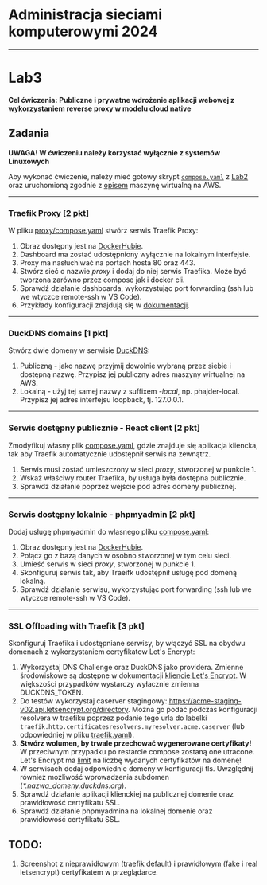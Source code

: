 # Administracja sieciami komputerowymi 2024

---

# Lab3

**Cel ćwiczenia: Publiczne i prywatne wdrożenie aplikacji webowej z wykorzystaniem reverse proxy w modelu cloud native**

## Zadania

**UWAGA! W ćwiczeniu należy korzystać wyłącznie z systemów Linuxowych**

Aby wykonać ćwiczenie, należy mieć gotowy skrypt [`compose.yaml`](/compose.yaml) z [Lab2](/tasks/Lab2.md) oraz uruchomioną zgodnie z [opisem](/infra/README.md) maszynę wirtualną na AWS.

---

### Traefik Proxy [2 pkt]

W pliku [proxy/compose.yaml](/proxy/compose.yaml) stwórz serwis Traefik Proxy:

1. Obraz dostępny jest na [DockerHubie](https://hub.docker.com/_/traefik).
2. Dashboard ma zostać udostępniony wyłącznie na lokalnym interfejsie.
3. Proxy ma nasłuchiwać na portach hosta 80 oraz 443.
4. Stwórz sieć o nazwie _proxy_ i dodaj do niej serwis Traefika. Może być tworzona zarówno przez compose jak i docker cli.
5. Sprawdź działanie dashboarda, wykorzystując port forwarding (ssh lub we wtyczce remote-ssh w VS Code).
6. Przykłady konfiguracji znajdują się w [dokumentacji](https://doc.traefik.io/traefik/).

---

### DuckDNS domains [1 pkt]

Stwórz dwie domeny w serwisie [DuckDNS](https://www.duckdns.org):

1. Publiczną - jako nazwę przyjmij dowolnie wybraną przez siebie i dostępną nazwę. Przypisz jej publiczny adres maszyny wirtualnej na AWS.
2. Lokalną - użyj tej samej nazwy z suffixem _-local_, np. phajder-local. Przypisz jej adres interfejsu loopback, tj. 127.0.0.1.

---

### Serwis dostępny publicznie - React client [2 pkt]

Zmodyfikuj własny plik [compose.yaml](/compose.yaml), gdzie znajduje się aplikacja kliencka, tak aby Traefik automatycznie udostępnił serwis na zewnątrz.

1. Serwis musi zostać umieszczony w sieci _proxy_, stworzonej w punkcie 1.
2. Wskaż właściwy router Traefika, by usługa była dostępna publicznie.
3. Sprawdź działanie poprzez wejście pod adres domeny publicznej.

---

### Serwis dostępny lokalnie - phpmyadmin [2 pkt]

Dodaj usługę phpmyadmin do własnego pliku [compose.yaml](/compose.yaml):

1. Obraz dostępny jest na [DockerHubie](https://hub.docker.com/_/phpmyadmin).
2. Połącz go z bazą danych w osobno stworzonej w tym celu sieci.
3. Umieść serwis w sieci _proxy_, stworzonej w punkcie 1.
4. Skonfiguruj serwis tak, aby Traeifk udostępnił usługę pod domeną lokalną.
5. Sprawdź działanie serwisu, wykorzystując port forwarding (ssh lub we wtyczce remote-ssh w VS Code).

---

### SSL Offloading with Traefik [3 pkt]

Skonfiguruj Traefika i udostępniane serwisy, by włączyć SSL na obydwu domenach z wykorzystaniem certyfikatow Let's Encrypt:

1. Wykorzystaj DNS Challenge oraz DuckDNS jako providera. Zmienne środowiskowe są dostępne w dokumentacji [kliencie Let's Encrypt](https://go-acme.github.io/lego/dns/duckdns/). W większości przypadków wystarczy wyłacznie zmienna DUCKDNS_TOKEN.
2. Do testów wykorzystaj caserver stagingowy: https://acme-staging-v02.api.letsencrypt.org/directory. Można go podać podczas konfiguracji resolvera w traefiku poprzez podanie tego urla do labelki `traefik.http.certificatesresolvers.myresolver.acme.caserver` (lub odpowiedniej w pliku [traefik.yaml](/proxy/traefik.yaml)).
3. **Stwórz wolumen, by trwale przechować wygenerowane certyfikaty!** W przeciwnym przypadku po restarcie compose zostaną one utracone. Let's Encrypt ma [limit](https://letsencrypt.org/docs/rate-limits/) na liczbę wydanych certyfikatów na domenę!
4. W serwisach dodaj odpowiednie domeny w konfiguracji tls. Uwzględnij również możliwość wprowadzenia subdomen (_\*.nazwa_domeny.duckdns.org_).
5. Sprawdź działanie aplikacji klienckiej na publicznej domenie oraz prawidłowość certyfikatu SSL.
6. Sprawdź działanie phpmyadmina na lokalnej domenie oraz prawidłowość certyfikatu SSL.

## TODO:
1. Screenshot z nieprawidłowym (traefik default) i prawidłowym (fake i real letsencrypt) certyfikatem w przeglądarce.
